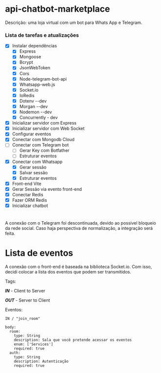 # api-chatbot-marketplace
Descrição: uma loja virtual com um bot para Whats App e Telegram.


### Lista de tarefas e atualizações
- [x] Instalar dependências
  - [x] Express
  - [x] Mongoose
  - [x] Bcrypt
  - [x] JsonWebToken
  - [x] Cors
  - [x] Node-telegram-bot-api
  - [x] Whatsapp-web.js
  - [x] Socket.io
  - [x] IoRedis
  - [x] Dotenv --dev
  - [x] Morgan --dev
  - [x] Nodemon --dev
  - [x] Concurrently - dev
- [x] Inicializar servidor com Express
- [x] Inicializar servidor com Web Socket
- [x] Configurar eventos
- [x] Conectar com Mongodb Cloud
- [ ] Conectar com Telegram bot
  - [ ] Gerar Key com Botfather
  - [ ] Estruturar eventos
- [x] Conectar com Whatsapp
  - [x] Gerar sessão
  - [x] Salvar sessão
  - [x] Estruturar eventos
- [x] Front-end Vite
- [x] Gerar Sessão via evento front-end
- [x] Conectar Redis
- [x] Fazer ORM Redis
- [x] Inicializar chatbot

# 

A conexão com o Telegram foi descontinuada, devido ao possivel bloqueio da rede social. Caso haja perspectiva de normalização, a integração será feita.

# Lista de eventos

A conexão com o front-end é baseada na biblioteca Socket.io. Com isso, decidi colocar a lista dos eventos que podem ser transmitidos.

Tags:

  ***IN*** - Client to Server

  ***OUT*** - Server to Client

Eventos: 


    IN / "join_room"

    body: 
      room:
        type: String
        description: Sala que você pretende acessar os eventos
        enum: ['Services']
        required: true
      auth:
        type: String
        description: Autenticação
        required: true
  